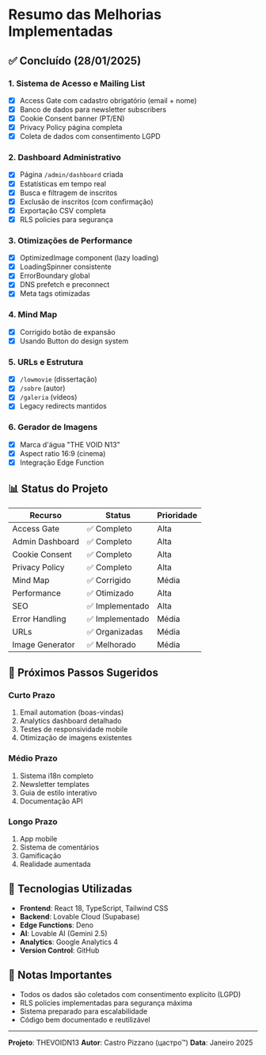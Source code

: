# Resumo das Melhorias Implementadas

## ✅ Concluído (28/01/2025)

### 1. Sistema de Acesso e Mailing List
- [x] Access Gate com cadastro obrigatório (email + nome)
- [x] Banco de dados para newsletter subscribers
- [x] Cookie Consent banner (PT/EN)
- [x] Privacy Policy página completa
- [x] Coleta de dados com consentimento LGPD

### 2. Dashboard Administrativo
- [x] Página `/admin/dashboard` criada
- [x] Estatísticas em tempo real
- [x] Busca e filtragem de inscritos
- [x] Exclusão de inscritos (com confirmação)
- [x] Exportação CSV completa
- [x] RLS policies para segurança

### 3. Otimizações de Performance
- [x] OptimizedImage component (lazy loading)
- [x] LoadingSpinner consistente
- [x] ErrorBoundary global
- [x] DNS prefetch e preconnect
- [x] Meta tags otimizadas

### 4. Mind Map
- [x] Corrigido botão de expansão
- [x] Usando Button do design system

### 5. URLs e Estrutura
- [x] `/lowmovie` (dissertação)
- [x] `/sobre` (autor)
- [x] `/galeria` (vídeos)
- [x] Legacy redirects mantidos

### 6. Gerador de Imagens
- [x] Marca d'água "THE VOID N13"
- [x] Aspect ratio 16:9 (cinema)
- [x] Integração Edge Function

## 📊 Status do Projeto

| Recurso | Status | Prioridade |
|---------|--------|-----------|
| Access Gate | ✅ Completo | Alta |
| Admin Dashboard | ✅ Completo | Alta |
| Cookie Consent | ✅ Completo | Alta |
| Privacy Policy | ✅ Completo | Alta |
| Mind Map | ✅ Corrigido | Média |
| Performance | ✅ Otimizado | Alta |
| SEO | ✅ Implementado | Alta |
| Error Handling | ✅ Implementado | Média |
| URLs | ✅ Organizadas | Média |
| Image Generator | ✅ Melhorado | Média |

## 🎯 Próximos Passos Sugeridos

### Curto Prazo
1. Email automation (boas-vindas)
2. Analytics dashboard detalhado
3. Testes de responsividade mobile
4. Otimização de imagens existentes

### Médio Prazo
1. Sistema i18n completo
2. Newsletter templates
3. Guia de estilo interativo
4. Documentação API

### Longo Prazo
1. App mobile
2. Sistema de comentários
3. Gamificação
4. Realidade aumentada

## 🔧 Tecnologias Utilizadas

- **Frontend**: React 18, TypeScript, Tailwind CSS
- **Backend**: Lovable Cloud (Supabase)
- **Edge Functions**: Deno
- **AI**: Lovable AI (Gemini 2.5)
- **Analytics**: Google Analytics 4
- **Version Control**: GitHub

## 📝 Notas Importantes

- Todos os dados são coletados com consentimento explícito (LGPD)
- RLS policies implementadas para segurança máxima
- Sistema preparado para escalabilidade
- Código bem documentado e reutilizável

---

**Projeto**: THEVOIDN13
**Autor**: Castro Pizzano (цастро™)
**Data**: Janeiro 2025
